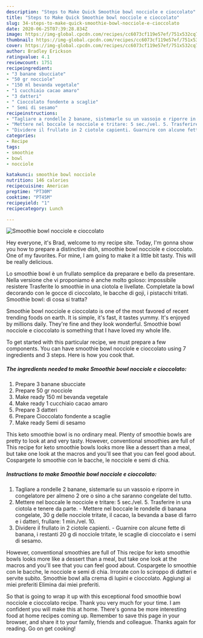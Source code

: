 ```yaml
---
description: "Steps to Make Quick Smoothie bowl nocciole e cioccolato"
title: "Steps to Make Quick Smoothie bowl nocciole e cioccolato"
slug: 34-steps-to-make-quick-smoothie-bowl-nocciole-e-cioccolato
date: 2020-06-25T07:39:28.834Z
image: https://img-global.cpcdn.com/recipes/cc6073cf119e57ef/751x532cq70/smoothie-bowl-nocciole-e-cioccolato-recipe-main-photo.jpg
thumbnail: https://img-global.cpcdn.com/recipes/cc6073cf119e57ef/751x532cq70/smoothie-bowl-nocciole-e-cioccolato-recipe-main-photo.jpg
cover: https://img-global.cpcdn.com/recipes/cc6073cf119e57ef/751x532cq70/smoothie-bowl-nocciole-e-cioccolato-recipe-main-photo.jpg
author: Bradley Erickson
ratingvalue: 4.1
reviewcount: 1751
recipeingredient:
- "3 banane sbucciate"
- "50 gr nocciole"
- "150 ml bevanda vegetale"
- "1 cucchiaio cacao amaro"
- "3 datteri"
- " Cioccolato fondente a scaglie"
- " Semi di sesamo"
recipeinstructions:
- "Tagliare a rondelle 2 banane, sistemarle su un vassoio e riporre in congelatore per almeno 2 ore o sino a che saranno congelate del tutto."
- "Mettere nel boccale le nocciole e tritare: 5 sec./vel. 5. Trasferire in una ciotola e tenere da parte. Mettere nel boccale le rondelle di banana congelate, 30 g delle nocciole tritate, il cacao, la bevanda a base di farro e i datteri, frullare: 1 min./vel. 10."
- "Dividere il frullato in 2 ciotole capienti. Guarnire con alcune fette di banana, i restanti 20 g di nocciole tritate, le scaglie di cioccolato e i semi di sesamo."
categories:
- Recipe
tags:
- smoothie
- bowl
- nocciole

katakunci: smoothie bowl nocciole 
nutrition: 146 calories
recipecuisine: American
preptime: "PT30M"
cooktime: "PT45M"
recipeyield: "1"
recipecategory: Lunch

---
```



![Smoothie bowl nocciole e cioccolato](https://img-global.cpcdn.com/recipes/cc6073cf119e57ef/751x532cq70/smoothie-bowl-nocciole-e-cioccolato-recipe-main-photo.jpg)

Hey everyone, it's Brad, welcome to my recipe site. Today, I'm gonna show you how to prepare a distinctive dish, smoothie bowl nocciole e cioccolato. One of my favorites. For mine, I am going to make it a little bit tasty. This will be really delicious.

Lo smoothie bowl è un frullato semplice da preparare e bello da presentare. Nella versione che vi proponiamo è anche molto goloso: impossibile resistere Trasferite lo smoothie in una ciotola e livellate. Completate la bowl decorando con le gocce di cioccolato, le bacche di goji, i pistacchi tritati. Smoothie bowl: di cosa si tratta?

Smoothie bowl nocciole e cioccolato is one of the most favored of recent trending foods on earth. It is simple, it's fast, it tastes yummy. It's enjoyed by millions daily. They're fine and they look wonderful. Smoothie bowl nocciole e cioccolato is something that I have loved my whole life.


To get started with this particular recipe, we must prepare a few components. You can have smoothie bowl nocciole e cioccolato using 7 ingredients and 3 steps. Here is how you cook that.

<!--inarticleads1-->

##### The ingredients needed to make Smoothie bowl nocciole e cioccolato:

1. Prepare 3 banane sbucciate
1. Prepare 50 gr nocciole
1. Make ready 150 ml bevanda vegetale
1. Make ready 1 cucchiaio cacao amaro
1. Prepare 3 datteri
1. Prepare  Cioccolato fondente a scaglie
1. Make ready  Semi di sesamo


This keto smoothie bowl is no ordinary meal. Plenty of smoothie bowls are pretty to look at and very tasty. However, conventional smoothies are full of This recipe for keto smoothie bowls looks more like a dessert than a meal, but take one look at the macros and you&#39;ll see that you can feel good about. Cospargete lo smoothie con le bacche, le nocciole e semi di chia. 

<!--inarticleads2-->

##### Instructions to make Smoothie bowl nocciole e cioccolato:

1. Tagliare a rondelle 2 banane, sistemarle su un vassoio e riporre in congelatore per almeno 2 ore o sino a che saranno congelate del tutto.
1. Mettere nel boccale le nocciole e tritare: 5 sec./vel. 5. Trasferire in una ciotola e tenere da parte. - Mettere nel boccale le rondelle di banana congelate, 30 g delle nocciole tritate, il cacao, la bevanda a base di farro e i datteri, frullare: 1 min./vel. 10.
1. Dividere il frullato in 2 ciotole capienti. - Guarnire con alcune fette di banana, i restanti 20 g di nocciole tritate, le scaglie di cioccolato e i semi di sesamo.


However, conventional smoothies are full of This recipe for keto smoothie bowls looks more like a dessert than a meal, but take one look at the macros and you&#39;ll see that you can feel good about. Cospargete lo smoothie con le bacche, le nocciole e semi di chia. Irrorate con lo sciroppo di datteri e servite subito. Smoothie bowl alla crema di lupini e cioccolato. Aggiungi ai miei preferiti Elimina dai miei preferiti. 

So that is going to wrap it up with this exceptional food smoothie bowl nocciole e cioccolato recipe. Thank you very much for your time. I am confident you will make this at home. There's gonna be more interesting food at home recipes coming up. Remember to save this page in your browser, and share it to your family, friends and colleague. Thanks again for reading. Go on get cooking!
